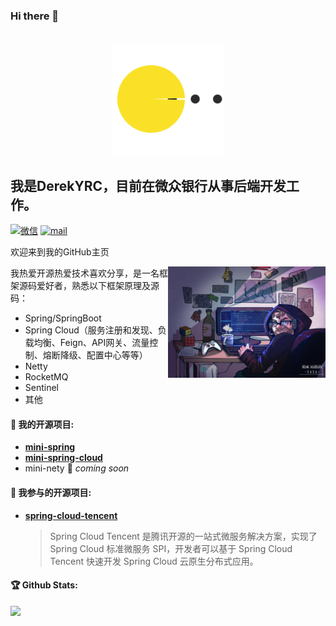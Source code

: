 ### Hi there 👋

<div align="center">
	<br>
	<img src="https://raw.githubusercontent.com/Aniket965/Aniket965/master/pacman.svg?sanitize=true" width="180" height="180">
</div>

## 我是DerekYRC，目前在微众银行从事后端开发工作。
[![微信](https://img.shields.io/badge/%E5%BE%AE%E4%BF%A1-15521077528-blue)](https://img.shields.io/badge/%E5%BE%AE%E4%BF%A1-15521077528-blue)
[![mail](https://img.shields.io/badge/mail-15521077528%40163.com-brightgreen)](mailto:15521077528@163.com)

欢迎来到我的GitHub主页

<img align="right" alt="img" src="https://github.com/FernandoRoldan93/FernandoRoldan93/blob/master/cover_image.jpg" width="50%" height="auto" />

我热爱开源热爱技术喜欢分享，是一名框架源码爱好者，熟悉以下框架原理及源码：

- Spring/SpringBoot
- Spring Cloud（服务注册和发现、负载均衡、Feign、API网关、流量控制、熔断降级、配置中心等等）
- Netty
- RocketMQ
- Sentinel
- 其他

#### 🌱 我的开源项目: 
- [**mini-spring**](https://github.com/DerekYRC/mini-spring) 
- [**mini-spring-cloud**](https://github.com/DerekYRC/mini-spring-cloud)
- mini-nety 🚀 *coming soon*

#### 🌱 我参与的开源项目: 
- [**spring-cloud-tencent**](https://github.com/Tencent/spring-cloud-tencent)
   > Spring Cloud Tencent 是腾讯开源的一站式微服务解决方案，实现了Spring Cloud 标准微服务 SPI，开发者可以基于 Spring Cloud Tencent 快速开发 Spring Cloud 云原生分布式应用。 

#### 🏆 Github Stats:

<p>
	<img width="50%" align="left" src="https://github-readme-stats.vercel.app/api?username=DerekYRC&show_icons=true&hide_border=true" />


</p>

<!--
**DerekYRC/DerekYRC** is a ✨ _special_ ✨ repository because its `README.md` (this file) appears on your GitHub profile.

Here are some ideas to get you started:

- 🔭 I’m currently working on ...
- 🌱 I’m currently learning ...
- 👯 I’m looking to collaborate on ...
- 🤔 I’m looking for help with ...
- 💬 Ask me about ...
- 📫 How to reach me: ...
- 😄 Pronouns: ...
- ⚡ Fun fact: ...
-->
